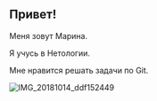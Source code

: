 ## Привет!


Меня зовут Марина.

Я учусь в Нетологии.

Мне нравится решать задачи по Git.


![IMG_20181014_ddf152449](https://user-images.githubusercontent.com/113854195/196048752-d022504c-4d03-4995-acc4-6bf44277f980.jpg)
